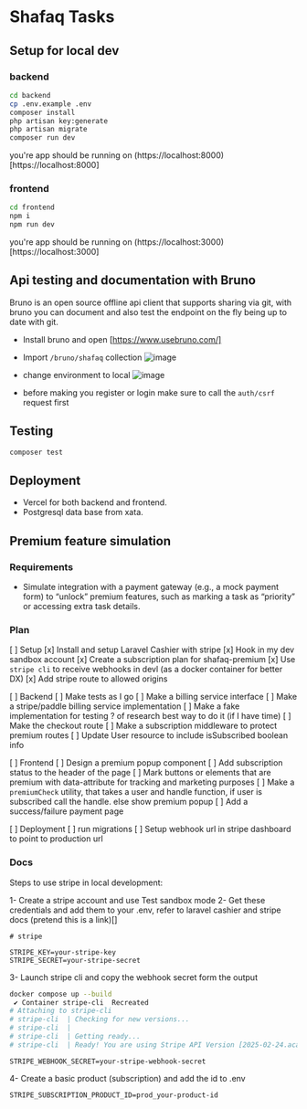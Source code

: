 # Shafaq Tasks

## Setup for local dev

### backend
```bash
cd backend
cp .env.example .env
composer install
php artisan key:generate
php artisan migrate
composer run dev
```
you're app should be running on (https://localhost:8000)[https://localhost:8000]

### frontend
```bash
cd frontend
npm i
npm run dev
```

you're app should be running on (https://localhost:3000)[https://localhost:3000]

## Api testing and documentation with Bruno
Bruno is an open source offline api client that supports sharing via git, with bruno you can document and also test the endpoint on the fly being up to date with git.

- Install bruno and open [https://www.usebruno.com/]
- Import `/bruno/shafaq` collection
![image](https://github.com/user-attachments/assets/04f77465-bb08-44c2-825f-a15dff9367f6)
- change environment to local
![image](https://github.com/user-attachments/assets/40d06d4a-d273-4837-88d4-889042177aad)

- before making you register or login make sure to call the `auth/csrf` request first

## Testing
```bash
composer test
```

## Deployment

- Vercel for both backend and frontend.
- Postgresql data base from xata.

## Premium feature simulation

### Requirements
- Simulate integration with a payment gateway (e.g., a mock payment form) to
“unlock” premium features, such as marking a task as “priority” or accessing
extra task details.

### Plan

[ ] Setup
    [x] Install and setup Laravel Cashier with stripe
    [x] Hook in my dev sandbox account
    [x] Create a subscription plan for shafaq-premium
    [x] Use `stripe cli` to receive webhooks in devl (as a docker container for better DX)
    [x] Add stripe route to allowed origins

[ ] Backend
    [ ] Make tests as I go
    [ ] Make a billing service interface
    [ ] Make a stripe/paddle billing service implementation
    [ ] Make a fake implementation for testing ? of research best way to do it (if I have time)
    [ ] Make the checkout route
    [ ] Make a subscription middleware to protect premium routes
    [ ] Update User resource to include isSubscribed boolean info

[ ] Frontend
    [ ] Design a premium popup component
    [ ] Add subscription status to the header of the page
    [ ] Mark buttons or elements that are premium with data-attribute for tracking and marketing purposes
    [ ] Make a `premiumCheck` utility, that takes a user and handle function, if user is subscribed call the handle. else show premium popup
    [ ] Add a success/failure payment page

[ ] Deployment
    [ ] run migrations
    [ ] Setup webhook url in stripe dashboard to point to production url


### Docs
Steps to use stripe in local development:

1- Create a stripe account and use Test sandbox mode
2- Get these credentials and add them to your .env, refer to laravel cashier and stripe docs (pretend this is a link)[]

```
# stripe

STRIPE_KEY=your-stripe-key
STRIPE_SECRET=your-stripe-secret
```

3- Launch stripe cli and copy the webhook secret form the output

```bash
docker compose up --build
 ✔ Container stripe-cli  Recreated                                                                                                                                     0.1s
# Attaching to stripe-cli
# stripe-cli  | Checking for new versions...
# stripe-cli  |
# stripe-cli  | Getting ready...
# stripe-cli  | Ready! You are using Stripe API Version [2025-02-24.acacia]. Your webhook signing secret is whsec_fcb45dc0aea978647f1564b2d600fe025d74b53038401d4e5d124f5abf94260c (^C to quit)
```

```
STRIPE_WEBHOOK_SECRET=your-stripe-webhook-secret
```

4- Create a basic product (subscription) and add the id to .env

```
STRIPE_SUBSCRIPTION_PRODUCT_ID=prod_your-product-id
```

